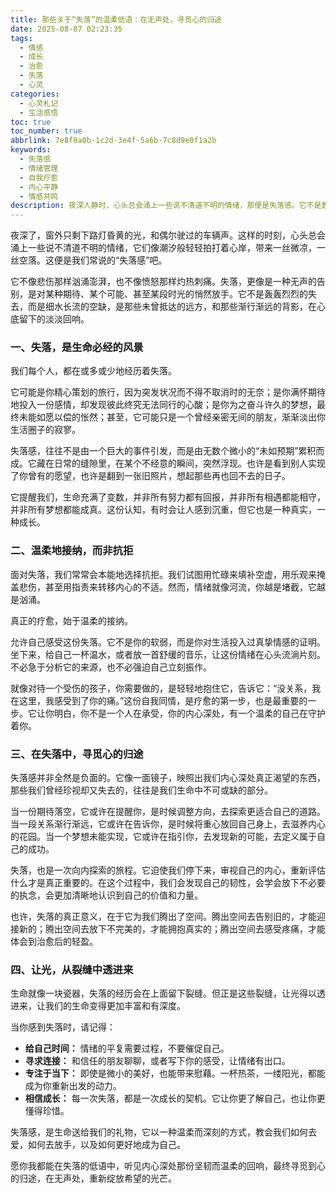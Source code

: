 ```yaml
---
title: 那些关于“失落”的温柔低语：在无声处，寻觅心的归途
date: 2025-08-07 02:23:35
tags:
  - 情感
  - 成长
  - 治愈
  - 失落
  - 心灵
categories:
  - 心灵札记
  - 生活感悟
toc: true
toc_number: true
abbrlink: 7e8f9a0b-1c2d-3e4f-5a6b-7c8d9e0f1a2b
keywords:
  - 失落感
  - 情绪管理
  - 自我疗愈
  - 内心平静
  - 情感共鸣
description: 夜深人静时，心头总会涌上一些说不清道不明的情绪，那便是失落感。它不是轰轰烈烈的悲伤，而是悄无声息的空缺，是期待落空后的微凉。这篇文章将带你温柔地走近这份普遍而又私密的感受，理解它，接纳它，并最终在它的指引下，寻觅到内心深处的平静与力量。
---
```


夜深了，窗外只剩下路灯昏黄的光，和偶尔驶过的车辆声。这样的时刻，心头总会涌上一些说不清道不明的情绪，它们像潮汐般轻轻拍打着心岸，带来一丝微凉，一丝空落。这便是我们常说的“失落感”吧。

它不像悲伤那样汹涌澎湃，也不像愤怒那样灼热刺痛。失落，更像是一种无声的告别，是对某种期待、某个可能、甚至某段时光的悄然放手。它不是轰轰烈烈的失去，而是细水长流的空缺，是那些未曾抵达的远方，和那些渐行渐远的背影，在心底留下的淡淡回响。

### 一、失落，是生命必经的风景

我们每个人，都在或多或少地经历着失落。

它可能是你精心策划的旅行，因为突发状况而不得不取消时的无奈；是你满怀期待地投入一份感情，却发现彼此终究无法同行的心酸；是你为之奋斗许久的梦想，最终未能如愿以偿的怅然；甚至，它可能只是一个曾经亲密无间的朋友，渐渐淡出你生活圈子的寂寥。

失落感，往往不是由一个巨大的事件引发，而是由无数个微小的“未如预期”累积而成。它藏在日常的缝隙里，在某个不经意的瞬间，突然浮现。也许是看到别人实现了你曾有的愿望，也许是翻到一张旧照片，想起那些再也回不去的日子。

它提醒我们，生命充满了变数，并非所有努力都有回报，并非所有相遇都能相守，并非所有梦想都能成真。这份认知，有时会让人感到沉重，但它也是一种真实，一种成长。

### 二、温柔地接纳，而非抗拒

面对失落，我们常常会本能地选择抗拒。我们试图用忙碌来填补空虚，用乐观来掩盖悲伤，甚至用指责来转移内心的不适。然而，情绪就像河流，你越是堵截，它越是汹涌。

真正的疗愈，始于温柔的接纳。

允许自己感受这份失落。它不是你的软弱，而是你对生活投入过真挚情感的证明。坐下来，给自己一杯温水，或者放一首舒缓的音乐，让这份情绪在心头流淌片刻。不必急于分析它的来源，也不必强迫自己立刻振作。

就像对待一个受伤的孩子，你需要做的，是轻轻地抱住它，告诉它：“没关系，我在这里，我感受到了你的痛。”这份自我同情，是疗愈的第一步，也是最重要的一步。它让你明白，你不是一个人在承受，你的内心深处，有一个温柔的自己在守护着你。

### 三、在失落中，寻觅心的归途

失落感并非全然是负面的。它像一面镜子，映照出我们内心深处真正渴望的东西，那些我们曾经珍视却又失去的，往往是我们生命中不可或缺的部分。

当一份期待落空，它或许在提醒你，是时候调整方向，去探索更适合自己的道路。当一段关系渐行渐远，它或许在告诉你，是时候将重心放回自己身上，去滋养内心的花园。当一个梦想未能实现，它或许在指引你，去发现新的可能，去定义属于自己的成功。

失落，也是一次向内探索的旅程。它迫使我们停下来，审视自己的内心，重新评估什么才是真正重要的。在这个过程中，我们会发现自己的韧性，会学会放下不必要的执念，会更加清晰地认识到自己的价值和力量。

也许，失落的真正意义，在于它为我们腾出了空间。腾出空间去告别旧的，才能迎接新的；腾出空间去放下不完美的，才能拥抱真实的；腾出空间去感受疼痛，才能体会到治愈后的轻盈。

### 四、让光，从裂缝中透进来

生命就像一块瓷器，失落的经历会在上面留下裂缝。但正是这些裂缝，让光得以透进来，让我们的生命变得更加丰富和有深度。

当你感到失落时，请记得：

*   **给自己时间：** 情绪的平复需要过程，不要催促自己。
*   **寻求连接：** 和信任的朋友聊聊，或者写下你的感受，让情绪有出口。
*   **专注于当下：** 即使是微小的美好，也能带来慰藉。一杯热茶，一缕阳光，都能成为你重新出发的动力。
*   **相信成长：** 每一次失落，都是一次成长的契机。它让你更了解自己，也让你更懂得珍惜。

失落感，是生命送给我们的礼物，它以一种温柔而深刻的方式，教会我们如何去爱，如何去放手，以及如何更好地成为自己。

愿你我都能在失落的低语中，听见内心深处那份坚韧而温柔的回响，最终寻觅到心的归途，在无声处，重新绽放希望的光芒。